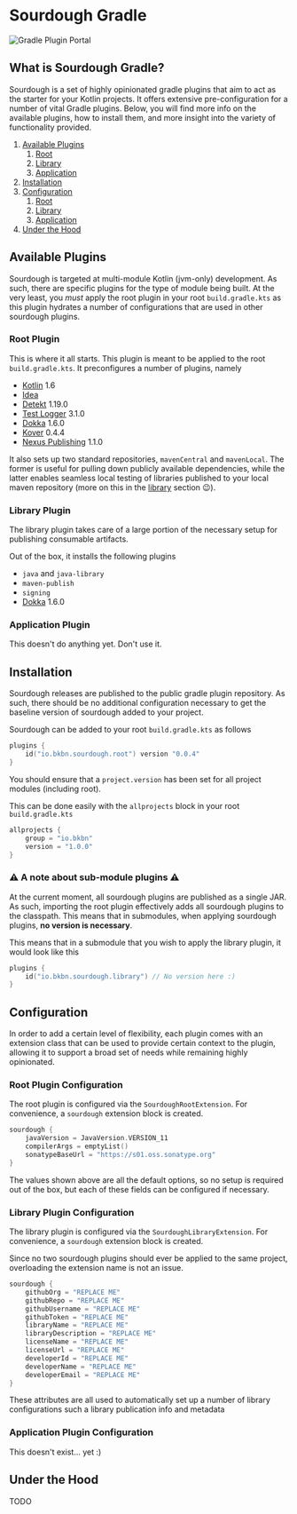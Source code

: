 # Sourdough Gradle

![Gradle Plugin Portal](https://img.shields.io/gradle-plugin-portal/v/io.bkbn.sourdough.root?style=for-the-badge)

## What is Sourdough Gradle?

Sourdough is a set of highly opinionated gradle plugins that aim to act as the starter for your Kotlin projects. It
offers extensive pre-configuration for a number of vital Gradle plugins. Below, you will find more info on the available
plugins, how to install them, and more insight into the variety of functionality provided.

1. [Available Plugins](#available-plugins)
    1. [Root](#root-plugin)
    2. [Library](#library-plugin)
    3. [Application](#application-plugin)
2. [Installation](#installation)
3. [Configuration](#configuration)
    1. [Root](#root-plugin-configuration)
    2. [Library](#library-plugin-configuration)
    3. [Application](#application-plugin-configuration)
4. [Under the Hood](#under-the-hood)

## Available Plugins

Sourdough is targeted at multi-module Kotlin (jvm-only) development. As such, there are specific plugins for the type of
module being built. At the very least, you _must_ apply the root plugin in your root `build.gradle.kts` as this plugin
hydrates a number of configurations that are used in other sourdough plugins.

### Root Plugin

This is where it all starts. This plugin is meant to be applied to the root `build.gradle.kts`. It preconfigures a
number of plugins, namely

- [Kotlin](https://kotlinlang.org) 1.6
- [Idea](https://docs.gradle.org/current/userguide/idea_plugin.html)
- [Detekt](https://detekt.github.io/detekt) 1.19.0
- [Test Logger](https://github.com/radarsh/gradle-test-logger-plugin) 3.1.0
- [Dokka](https://kotlin.github.io/dokka/1.6.0/) 1.6.0
- [Kover](https://github.com/Kotlin/kotlinx-kover) 0.4.4
- [Nexus Publishing](https://github.com/gradle-nexus/publish-plugin) 1.1.0

It also sets up two standard repositories, `mavenCentral` and `mavenLocal`. The former is useful for pulling down
publicly available dependencies, while the latter enables seamless local testing of libraries published to your local
maven repository (more on this in the [library](#library-plugin) section 😉).

### Library Plugin

The library plugin takes care of a large portion of the necessary setup for publishing consumable artifacts.

Out of the box, it installs the following plugins 

- `java` and `java-library`
- `maven-publish`
- `signing`
- [Dokka](https://kotlin.github.io/dokka/1.6.0/) 1.6.0

### Application Plugin

This doesn't do anything yet.  Don't use it. 

## Installation

Sourdough releases are published to the public gradle plugin repository. As such, there should be no additional
configuration necessary to get the baseline version of sourdough added to your project.

Sourdough can be added to your root `build.gradle.kts` as follows

```kotlin
plugins {
    id("io.bkbn.sourdough.root") version "0.0.4"
}
```

You should ensure that a `project.version` has been set for all project modules (including root).

This can be done easily with the `allprojects` block in your root `build.gradle.kts`

```kotlin
allprojects {
    group = "io.bkbn"
    version = "1.0.0"
}
```

### ⚠️ A note about sub-module plugins ⚠️

At the current moment, all sourdough plugins are published as a single JAR. As such, importing the root plugin
effectively adds all sourdough plugins to the classpath. This means that in submodules, when applying sourdough plugins,
**no version is necessary**.

This means that in a submodule that you wish to apply the library plugin, it would look like this

```kotlin
plugins {
    id("io.bkbn.sourdough.library") // No version here :)
}
```

## Configuration

In order to add a certain level of flexibility, each plugin comes with an extension class that can be used
to provide certain context to the plugin, allowing it to support a broad set of needs while remaining highly
opinionated.  

### Root Plugin Configuration

The root plugin is configured via the `SourdoughRootExtension`.  For convenience, a `sourdough` extension block is created.

```kotlin
sourdough {
    javaVersion = JavaVersion.VERSION_11
    compilerArgs = emptyList()
    sonatypeBaseUrl = "https://s01.oss.sonatype.org"
}
```

The values shown above are all the default options, so no setup is required out of the box, but each of these fields 
can be configured if necessary.

### Library Plugin Configuration

The library plugin is configured via the `SourdoughLibraryExtension`.  For convenience, a `sourdough` extension block is created.

Since no two sourdough plugins should ever be applied to the same project, overloading the extension name is not an issue.

```kotlin
sourdough {
    githubOrg = "REPLACE ME"
    githubRepo = "REPLACE ME"
    githubUsername = "REPLACE ME"
    githubToken = "REPLACE ME"
    libraryName = "REPLACE ME"
    libraryDescription = "REPLACE ME"
    licenseName = "REPLACE ME"
    licenseUrl = "REPLACE ME"
    developerId = "REPLACE ME"
    developerName = "REPLACE ME"
    developerEmail = "REPLACE ME"
}
```

These attributes are all used to automatically set up a number of library configurations such a library publication info and metadata

### Application Plugin Configuration

This doesn't exist... yet :)

## Under the Hood

TODO